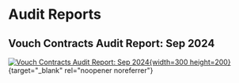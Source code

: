 # Audit Reports


## Vouch Contracts Audit Report: Sep 2024
[![Vouch Contracts Audit Report: Sep 2024](/image/Credshield_Audit.png){width=300 height=200}](/downloads/Contract_Audit_Credshield.pdf){target="_blank" rel="noopener noreferrer"}

